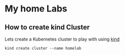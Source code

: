 # My home Labs

## How to create kind Cluster

Lets create a Kubernetes cluster to play with using [kind](https://kind.sigs.k8s.io/docs/user/quick-start/)

```
kind create cluster --name homelab
```